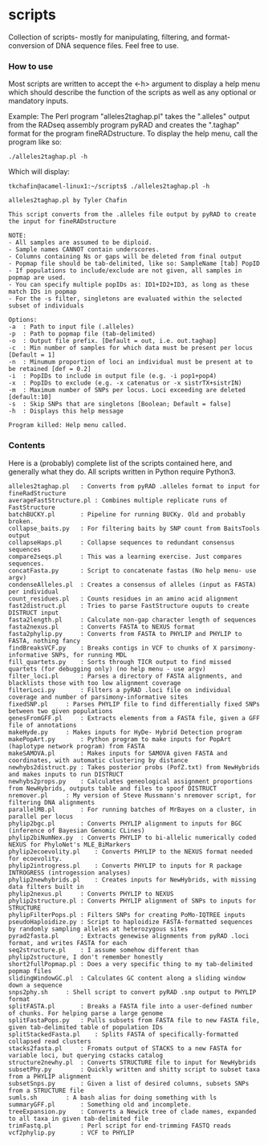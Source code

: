 # scripts
Collection of scripts- mostly for manipulating, filtering, and format-conversion of DNA sequence files. Feel free to use.

### How to use
Most scripts are written to accept the <-h> argument to display a help menu which should describe the function of the scripts as well as any optional or mandatory inputs.

Example:
The Perl program "alleles2taghap.pl" takes the ".alleles" output from the RADseq assembly program pyRAD and creates the ".taghap" format for the program fineRADstructure. To display the help menu, call the program like so:

    ./alleles2taghap.pl -h

Which will display:

    tkchafin@acamel-linux1:~/scripts$ ./alleles2taghap.pl -h

    alleles2taghap.pl by Tyler Chafin

    This script converts from the .alleles file output by pyRAD to create the input for fineRADstructure

    NOTE:
	- All samples are assumed to be diploid.
	- Sample names CANNOT contain underscores.
	- Columns containing Ns or gaps will be deleted from final output
	- Popmap file should be tab-delimited, like so: SampleName [tab] PopID
	- If populations to include/exclude are not given, all samples in popmap are used.
	- You can specify multiple popIDs as: ID1+ID2+ID3, as long as these match IDs in popmap
	- For the -s filter, singletons are evaluated within the selected subset of individuals

    Options:
	-a	: Path to input file (.alleles)
	-p	: Path to popmap file (tab-delimited)
	-o	: Output file prefix. [Default = out, i.e. out.taghap]
	-c	: Min number of samples for which data must be present per locus [Default = 1]
	-n	: Minumum proportion of loci an individual must be present at to be retained [def = 0.2]
	-i	: PopIDs to include in output file (e.g. -i pop1+pop4)
	-x	: PopIDs to exclude (e.g. -x catenatus or -x sistrTX+sistrIN)
	-m	: Maximum number of SNPs per locus. Loci exceeding are deleted [default:10]
	-s	: Skip SNPs that are singletons [Boolean; Default = false]
	-h	: Displays this help message

    Program killed: Help menu called.

### Contents
Here is a (probably) complete list of the scripts contained here, and generally what they do. All scripts written in Python require Python3.
```
alleles2taghap.pl	: Converts from pyRAD .alleles format to input for fineRadStructure
averageFastStructure.pl	: Combines multiple replicate runs of FastStructure
batchBUCKY.pl		: Pipeline for running BUCKy. Old and probably broken.
collapse_baits.py	: For filtering baits by SNP count from BaitsTools output
collapseHaps.pl		: Collapse sequences to redundant consensus sequences
compare2seqs.pl		: This was a learning exercise. Just compares sequences.
concatFasta.py		: Script to concatenate fastas (No help menu- use argv)
condenseAlleles.pl	: Creates a consensus of alleles (input as FASTA) per individual
count_residues.pl	: Counts residues in an amino acid alignment
fast2distruct.pl	: Tries to parse FastStructure ouputs to create DISTRUCT input
fasta2length.pl		: Calculate non-gap character length of sequences
fasta2nexus.pl		: Converts FASTA to NEXUS format
fasta2phylip.py		: Converts from FASTA to PHYLIP and PHYLIP to FASTA, nothing fancy
findBreaksVCF.py	: Breaks contigs in VCF to chunks of X parsimony-informative SNPs, for running MDL
fill_quartets.py	: Sorts through TICR output to find missed quartets (for debugging only) (no help menu - use argv)
filter_loci.pl		: Parses a directory of FASTA alignments, and blacklists those with too low alignment coverage
filterLoci.py		: Filters a pyRAD .loci file on individual coverage and number of parsimony-informative sites
fixedSNP.pl		: Parses PHYLIP file to find differentially fixed SNPs between two given populations
genesFromGFF.pl		: Extracts elements from a FASTA file, given a GFF file of annotations
makeHyde.py		: Makes inputs for HyDe- Hybrid Detection program
makePopArt.py		: Python program to make inputs for PopArt (haplotype network program) from FASTA
makeSAMOVA.pl		: Makes inputs for SAMOVA given FASTA and coordinates, with automatic clustering by distance
newhybs2distruct.py	: Takes posterior probs (PofZ.txt) from NewHybrids and makes inputs to run DISTRUCT
newhybs2props.py	: Calculates geneological assignment proportions from NewHybrids, outputs table and files to spoof DISTRUCT
nremover.pl		: My version of Steve Mussmann's nremover script, for filtering DNA alignments
parallelMB.pl		: For running batches of MrBayes on a cluster, in parallel per locus
phylip2bgc.pl		: Converts PHYLIP alignment to inputs for BGC (inference of Bayesian Genomic CLines)
phylip2biNumNex.py	: Converts PHYLIP to bi-allelic numerically coded NEXUS for PhyloNet's MLE_BiMarkers
phylip2ecoevolity.pl	: Converts PHYLIP to the NEXUS format needed for ecoevolity.
phylip2introgress.pl	: Converts PHYLIP to inputs for R package INTROGRESS (introgession analyses)
phylip2newhybrids.pl	: Creates inputs for NewHybrids, with missing data filters built in
phylip2nexus.pl		: Converts PHYLIP to NEXUS
phylip2structure.pl	: Converts PHYLIP alignment of SNPs to inputs for STRUCTURE
phylipFilterPops.pl	: Filters SNPs for creating PoMo-IQTREE inputs
pseudoHaploidize.py	: Script to haploidize FASTA-formatted sequences by randomly sampling alleles at heterozygous sites
pyrad2fasta.pl		: Extracts genewise alignments from pyRAD .loci format, and writes FASTA for each
seq2structure.pl	: I assume somehow different than phylip2structure, I don't remember honestly
short2fullPopmap.pl	: Does a very specific thing to my tab-delimited popmap files
slidingWindowGC.pl	: Calculates GC content along a sliding window down a sequence
snps2phy.sh		: Shell script to convert pyRAD .snp output to PHYLIP format
splitFASTA.pl		: Breaks a FASTA file into a user-defined number of chunks. For helping parse a large genome
splitFastaPops.py	: Pulls subsets from FASTA file to new FASTA file, given tab-delimited table of population IDs
splitStackedFasta.pl	: Splits FASTA of specifically-formatted collapsed read clusters
stacks2fasta.pl		: Fromats output of STACKS to a new FASTA for variable loci, but querying cstacks catalog
structure2newhy.pl	: Converts STRUCTURE file to input for NewHybrids
subsetPhy.py		: Quickly written and shitty script to subset taxa from a PHYLIP alignment
subsetSnps.py		: Given a list of desired columns, subsets SNPs from a STRUCTURE file
sumls.sh		: A bash alias for doing something with ls
summaryGFF.pl		: Something old and incomplete.
treeExpansion.py	: Converts a Newick tree of clade names, expanded to all taxa in given tab-delimited file
trimFastq.pl		: Perl script for end-trimming FASTQ reads
vcf2phylip.py		: VCF to PHYLIP
```
